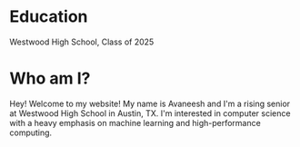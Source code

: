 # Education
Westwood High School, Class of 2025

# Who am I?
Hey! Welcome to my website! My name is Avaneesh and I'm a rising senior at Westwood High School in Austin, TX. I'm interested in computer science with a heavy emphasis on machine learning and high-performance computing.
